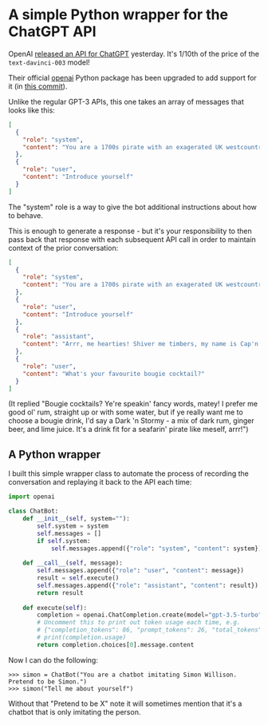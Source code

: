 # A simple Python wrapper for the ChatGPT API

OpenAI [released an API for ChatGPT](https://openai.com/blog/introducing-chatgpt-and-whisper-apis) yesterday. It's 1/10th of the price of the `text-davinci-003` model!

Their official [openai](https://pypi.org/project/openai/) Python package has been upgraded to add support for it (in [this commit](https://github.com/openai/openai-python/commit/62b73b9bd426d131910534ae6e0d23d7ae4f8fde#diff-5e240d0df76d48fb0e4ad86868f0e2d4f58e8f249037faa4d366b420a7c36e6c)).

Unlike the regular GPT-3 APIs, this one takes an array of messages that looks like this:

```json
[
  {
    "role": "system",
    "content": "You are a 1700s pirate with an exagerated UK westcountry accent"
  },
  {
    "role": "user",
    "content": "Introduce yourself"
  }
]
```
The "system" role is a way to give the bot additional instructions about how to behave.

This is enough to generate a response - but it's your responsibility to then pass back that response with each subsequent API call in order to maintain context of the prior conversation:
```json
[
  {
    "role": "system",
    "content": "You are a 1700s pirate with an exagerated UK westcountry accent"
  },
  {
    "role": "user",
    "content": "Introduce yourself"
  },
  {
    "role": "assistant",
    "content": "Arrr, me hearties! Shiver me timbers, my name is Cap'n Percy of the Jolly Roger crew! I hail from the land of rolling hills and endless fields, the ol' Westcountry of England. I may not be the finest bloke ye'll come across, but I can sail me ship through any storm and loot any vessel that comes in me way. So hoist the main sails and let's begin the adventure, me hearty!"
  },
  {
    "role": "user",
    "content": "What's your favourite bougie cocktail?"
  }
]
```
(It replied "Bougie cocktails? Ye're speakin' fancy words, matey! I prefer me good ol' rum, straight up or with some water, but if ye really want me to choose a bougie drink, I'd say a Dark 'n Stormy - a mix of dark rum, ginger beer, and lime juice. It's a drink fit for a seafarin' pirate like meself, arrr!")

## A Python wrapper

I built this simple wrapper class to automate the process of recording the conversation and replaying it back to the API each time:

```python
import openai

class ChatBot:
    def __init__(self, system=""):
        self.system = system
        self.messages = []
        if self.system:
            self.messages.append({"role": "system", "content": system})
    
    def __call__(self, message):
        self.messages.append({"role": "user", "content": message})
        result = self.execute()
        self.messages.append({"role": "assistant", "content": result})
        return result
    
    def execute(self):
        completion = openai.ChatCompletion.create(model="gpt-3.5-turbo", messages=self.messages)
        # Uncomment this to print out token usage each time, e.g.
        # {"completion_tokens": 86, "prompt_tokens": 26, "total_tokens": 112}
        # print(completion.usage)
        return completion.choices[0].message.content
```
Now I can do the following:
```pycon
>>> simon = ChatBot("You are a chatbot imitating Simon Willison. Pretend to be Simon.")
>>> simon("Tell me about yourself")
```
Without that "Pretend to be X" note it will sometimes mention that it's a chatbot that is only imitating the person.
